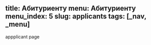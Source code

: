 title: Абитуриенту
menu: Абитуриенту
menu_index: 5
slug: applicants
tags: [_nav, _menu]
---

appplicant page